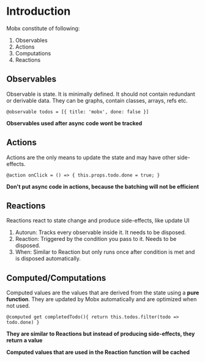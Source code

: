 # Introduction
Mobx constitute of following:
1. Observables
2. Actions
3. Computations
4. Reactions

## Observables
Observable is state. It is minimally defined. It should not contain redundant or derivable data.
They can be graphs, contain classes, arrays,  refs etc.

`@observable
 todos = [{
   title: 'mobx',
   done: false
   }]
`

**Observables used after async code wont be tracked**

## Actions
Actions are the only means to update the state and may have other side-effects.

`@action
 onClick = () => {
   this.props.todo.done = true;
 }
`

**Don't put async code in actions, because the batching will not be efficient**

## Reactions
Reactions react to state change and produce side-effects, like update UI

1. Autorun: Tracks every observable inside it. It needs to be disposed.
2. Reaction: Triggered by the condition you pass to it. Needs to be disposed.
3. When: Similar to Reaction but only runs once after condition is met and is disposed automatically.

## Computed/Computations
Computed values are the values that are derived from the state using a **pure function**.
They are updated by Mobx automatically and are optimized when not used.

`@computed
 get completedTodo(){
   return this.todos.filter(todo => todo.done)
 }
`

**They are similar to Reactions but instead of producing side-effects, they return a value**

**Computed values that are used in the Reaction function will be cached**
